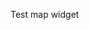 <html lang="en">
<head>
    <meta charset="utf-8">
    <meta name="viewport" content="width=device-width, initial-scale=1, shrink-to-fit=no">
    <script src='https://cdn.plot.ly/plotly-latest.min.js'></script>
    <script src="https://d3js.org/d3.v4.js"></script>
    <script src="https://d3js.org/d3-scale-chromatic.v1.min.js"></script>
    <script src="https://d3js.org/d3-geo-projection.v2.min.js"></script>
    <script type="text/javascript" src="https://cdnjs.cloudflare.com/ajax/libs/jquery/3.1.1/jquery.min.js"></script>
	<link rel="stylesheet" href="https://stackpath.bootstrapcdn.com/bootstrap/4.1.3/css/bootstrap.min.css" integrity="sha384-MCw98/SFnGE8fJT3GXwEOngsV7Zt27NXFoaoApmYm81iuXoPkFOJwJ8ERdknLPMO" crossorigin="anonymous">
</head>
<body>
	<div class="container-fluid">
		<div class="row justify-content-center mt-5">
			<p>Test map widget</p>
		</div>
		<div class="row justify-content-center mt-5">
			<div class="col-lg-9">
				<svg id="map" width="1000" height="1000"></svg>
			</div>
			<div class="col-lg-3">
				<p id='country'></p>
			</div>
		</div>
	</div>
    <script>
		function filtre_densite(d){
			if (liste_forte_densite.includes(d.properties.nom)){
				return "orange";
			}
			else if(liste_pans_de_bois.includes(d.properties.nom)){
				return 'yellow';
			}
			else{
				return "white";
			}}

		function filtre_estriche(d){
			if (liste_estriche.includes(d.properties.nom)){
				return 'url(#estriche)';
			}
			else{
				return "none";
			}}

		function filtre_etat(d){
			
			if (d.etat==='détruite'){
				
				return 'black';
			}
			else{
				console.log(d.etat);
				return "blue";
			}}
	
		var villes =[{"nom":"METZ", "latitude":49.11786650630533, "longitude":6.175117885382534},{"nom":"SARRE-UNION", "latitude":48.936884421023564, "longitude":7.089663647975013},{"nom":"SARREGUEMINES", "latitude":49.11032601065116,"longitude":7.066576437687605},
					{"nom":"SAVERNE", "latitude":48.74029363172143,"longitude":7.362608310052653},{"nom":"BITCHE", "latitude":49.05248220465629,"longitude":7.429189337193001},{"nom":"SARREBOURG","latitude":48.7354354311496, "longitude":7.053140682483391}]
	
		var liste_estriche=['Hellimer','Rettel','Freistroff','Cocheren','Roupeldange','Cappel','Biding',
							'Hambach','Bining','Narbéfontaine','Fouligny','Marange-Zondrange','Altrippe',
							'Bérig-Vintrange','Grostenquin','Haute-Vigneulles','Bambiderstroff','Hoste','Honskirch',
							'Erstroff','Hazembourg','Puttelange-aux-Lacs','Hallering','Le Val-de-Guéblange']
	
		var liste_forte_densite=['Kappelkinger','Loudrefing','Belles-Forêts','Desseling','Insviller','Vibersviller','Altwiller','Guermange'];
		
		var liste_pans_de_bois=['Cappel','Hoste','Leyviller','Réning','Siersthal','Éguelshardt','Philippsbourg','Baerenthal','Bitche','Hellimer','Soucht','Hinsingen','Hérange',
                    'Mittersheim','Fénétrange','Insming','Kirviller','Ernestviller','Munster','Vittersbourg', 'La Petite-Pierre','Erckartswiller','Reipertswiller', 'Wimmenau','Volksberg','Rosteig','Petersbach',
                    'Sarralbe','Assenoncourt','Vic-sur-Seille','Herbitzheim','Sarre-Union','Schopperten',
                    'Harskirchen','Petersbach','Drulingen','Diemeringen','Willerwald','Hambach','Le Val-de-Guéblange','Givrycourt','Sarreguemines','Rorbach-lès-Dieuze',
					'Kirrberg','Sarreinsming','Ratzwiller','Altrippe','Romelfing','Bermering','Saint-Jean-Rohrbach',
                  'Rahling','Schalbach','Eywiller','Nelling','Siltzheim','Domfessel','Lohr','Ratzwiller','Volksberg','Neufvillage',
                  'Waldhambach','Weislingen','Bissert','Gosselming','Honskirch','Holving','Rémering-lès-Puttelange','Petit-Tenquin','Bining','Francaltroff','Neufgrange','Petit-Réderching', 'Grundviller','Brouviller','Zilling','Languimberg'];
	
        var list_countries = ["Germany", "France"];
        var svg = d3.select("svg"),
            width = +svg.attr("width"),
            height = +svg.attr("height");
        var projection = d3.geoMercator()
            .center([6.9, 49])               
            .scale(40000)                     
            .translate([width / 2, height / 2])

		svg
		  .append('defs')
		  .append('pattern')
			.attr('id', 'estriche')
			.attr('patternUnits', 'userSpaceOnUse')
			.attr('width', 4)
			.attr('height', 4)
		  .append('path')
			.attr('d', 'M-1,1 l2,-2 M0,4 l4,-4 M3,5 l2,-2')
			.attr('stroke', '#000000')
			.attr('stroke-width', 1);
			
			
		d3.json('map_57_67.geojson', function (data) {	
			svg.append("g")
				.selectAll("path")
				.data(data.features)
				.enter()
				.append("path")
				.attr("fill", function(d){return filtre_densite(d)})
				.attr("d", d3.geoPath()
					.projection(projection)
				)
				.style("stroke", "grey")
				
			svg.append("g")
				.selectAll("path")
				.data(data.features)
				.enter()
				.append("path")
				.attr("fill", function(d){return filtre_estriche(d)})
				.attr("d", d3.geoPath()
					.projection(projection)
				)
				.style("stroke", "grey")
		});
		
	


	
		d3.json('map_limits_57_67.geojson', function (data) {	
			svg.append("g")
				.selectAll("path")
				.data(data.features)
				.enter()
				.append("path")
				.attr("d", d3.geoPath()
					.projection(projection)
				)
				.attr("fill", "none")
				.style("stroke", "grey")
				.style("stroke-width","8")
		});
	
		d3.json('isoglosse_p_pf.geojson', function (data) {	
			svg.append("g")
				.selectAll("path")
				.data(data.features)
				.enter()
				.append("path")
				.attr("fill", "none")
				.attr("d", d3.geoPath()
					.projection(projection)
				)
				.style("stroke", "blue")
				.style("stroke-dasharray","5,5")
				.style("stroke-width","8")
		});


		d3.json('frontiere_tuiles.geojson', function (data) {	
			svg.append("g")
				.selectAll("path")
				.data(data.features)
				.enter()
				.append("path")
				.attr("fill", "none")
				.attr("d", d3.geoPath()
					.projection(projection)
				)
				.style("stroke", "red")
				.style("stroke-width","8")
		});

		d3.json('frontiere_linguistique.geojson', function (data) {	
			svg.append("g")
				.selectAll("path")
				.data(data.features)
				.enter()
				.append("path")
				.attr("fill", "none")
				.attr("d", d3.geoPath()
					.projection(projection)
				)
				.style("stroke", "green")
				.style("stroke-dasharray","5,5")
				.style("stroke-width","8")
		});
		
				
		d3.json('remarquables.json', function (err,data) {
			svg.append("g")
				.selectAll("circle")
				.data(data)
				.enter()
				.append("circle")	
				.attr("cx", function(d){return projection([d.longitude, d.latitude])[0]})       
				.attr("cy", function(d){return projection([d.longitude, d.latitude])[1]})          
				.attr("r", 10)             
				.style("fill", function(d){return filtre_etat(d)})
				.on('click',function(d){
					document.getElementById("country").innerHTML="";

					var h2 = document.createElement("h2");
					var h4 = document.createElement("h4");
					var desc = document.createElement("h5");
					h2.innerHTML=d.commune;
					h4.innerHTML=d.entete;
					desc.innerHTML=d.description;
					
					var img = document.createElement("img");
					img.src= d.image;
					img.width= 300;
					document.getElementById("country").appendChild(h2);
					document.getElementById("country").appendChild(h4);
					document.getElementById("country").appendChild(img);
					document.getElementById("country").appendChild(desc);
				}); 
		})

		var layer_text = svg.append("g")
			.selectAll("text")
			.data(villes)
			.enter()
			.append("text")
			.attr("x", function(d){return projection([d.longitude-0.05, d.latitude])[0]})       
			.attr("y", function(d){return projection([d.longitude-0.05, d.latitude])[1]})
			.attr("dy", ".35em")
			.text(function(d) { return d.nom; });

    </script>
</body>
